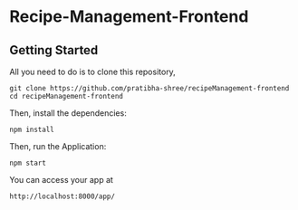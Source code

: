 # Recipe-Management-Frontend

## Getting Started

All you need to do is to clone this repository,


```
git clone https://github.com/pratibha-shree/recipeManagement-frontend
cd recipeManagement-frontend
```

Then, install the dependencies:

```
npm install
```

Then, run the Application:

```
npm start
```

You can access your app at 

```
http://localhost:8000/app/
```
